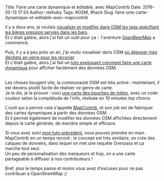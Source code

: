 Title: Faire une carte dynamique et éditable, avec MapContrib
Date: 2016-05-13 17:33
Author: nlehuby
Tags: #OSM, #hack
Slug: faire-une-carte-dynamique-et-editable-avec-mapcontrib

Il y a deux ans, je voulais [visualiser et modifier dans OSM les tags
spécifiant les bières pression servies dans les
bars]({filename}openbeermap-ou-trouver-ma-biere-preferee.md).  
Et c'était galère, alors j'ai fait un outil pour ça :  l'aventure
[OpenBeerMap](http://openbeermap.github.io) a commencé.

</p>

Puis, il y a à peu près un an, j'ai voulu visualiser dans OSM [où
déposer mes déchets en verre pour les
recycler]({filename}ou-recycler-son-verre.md).  
Et c'était galère, alors j'ai fait un [tuto expliquant comment faire une
carte
dynamique]({filename}tuto-faire-une-carte-dynamique.md)
pour afficher facilement des données OSM.  
 

</p>

Les choses bougent vite, la communauté OSM est très active : maintenant,
il est devenu plutôt facile de réaliser ce genre de carte.  
Je le dis, je le prouve : voici [une carte des bouches de métro](http://www.cartes.xyz/t/fe7ce8-Sorties_de_mtro), avec un
code couleur selon la complétude de l'info, réalisée en 10 minutes top
chrono

</p>

</p>

L'outil qui a permis cela s'appelle
[MapContrib](https://github.com/MapContrib/MapContrib), et son job est
de fabriquer des cartes dynamiques à partir des données OSM.  
Et il permet également de modifier les données OSM affichées directement
depuis la carte générée, de manière simple et efficace.

</p>

Si vous avez suivi [mon tuto
précédent]({filename}tuto-faire-une-carte-dynamique.md),
vous pouvez prendre en main MapContrib en un temps record : le concept
est très similaire, on crée des calques de données, dans lequel on met
une requête Overpass et ça marche tout seul.  
Un peu de personalisation des marqueurs et hop, on a une carte
partageable à diffuser à nos contributeurs !

</p>

Bref, plus le temps passe et moins vous avez d'excuses pour ne pas
contribuer à OpenStreetMap ;)

</p>
